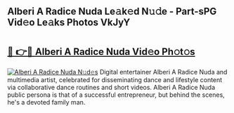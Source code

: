 ## Alberi A Radice Nuda Le𝚊k𝚎d N𝚞𝚍e - Part-sPG Vid𝚎o Le𝚊ks Photos VkJyY

# <h2><a href="http://fbb8c8t.evod.top/?m=Alberi+A+Radice+Nuda">🔗 👉🔴 Alberi A Radice Nuda Vid𝚎o Ph𝚘t𝚘s</a></h2>

[![Alberi A Radice Nuda N𝚞d𝚎s](https://i.imgur.com/8V9OHl7.gif)](http://fbb8c8t.evod.top/?m=Alberi+A+Radice+Nuda)
Digital entertainer Alberi A Radice Nuda and multimedia artist, celebrated for disseminating dance and lifestyle content via collaborative dance routines and short videos. Alberi A Radice Nuda public persona is that of a successful entrepreneur, but behind the scenes, he's a devoted family man. 
